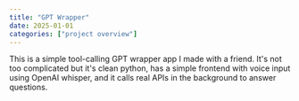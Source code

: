 ```yaml
---
title: "GPT Wrapper"
date: 2025-01-01
categories: ["project overview"]
---
```


This is a simple tool-calling GPT wrapper app I made with a friend.  It's not too complicated but it's clean python, has a simple frontend with voice input using OpenAI whisper, and it calls real APIs in the background to answer questions.